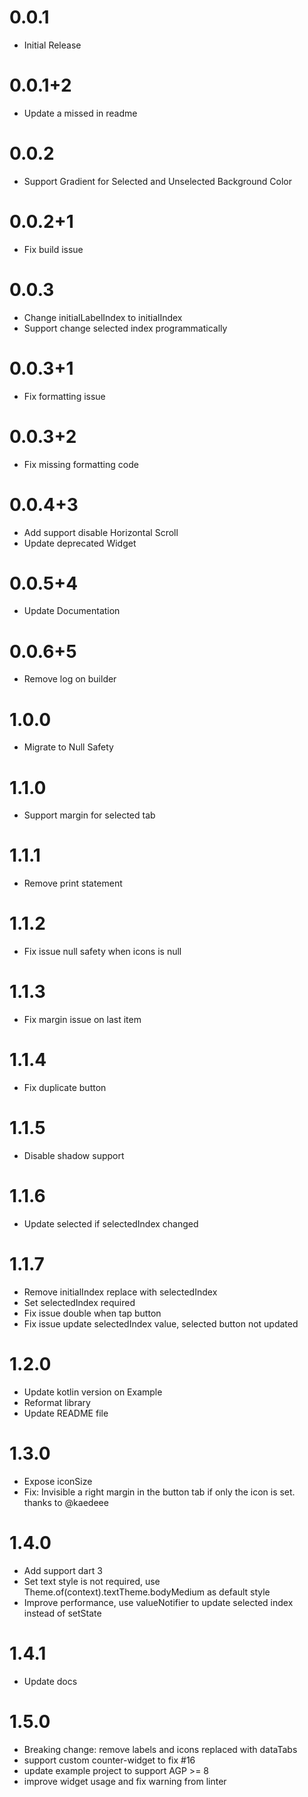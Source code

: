 # 0.0.1

* Initial Release

# 0.0.1+2

* Update a missed in readme

# 0.0.2

* Support Gradient for Selected and Unselected Background Color

# 0.0.2+1

* Fix build issue

# 0.0.3

* Change initialLabelIndex to initialIndex
* Support change selected index programmatically

# 0.0.3+1

* Fix formatting issue

# 0.0.3+2

* Fix missing formatting code

# 0.0.4+3

* Add support disable Horizontal Scroll
* Update deprecated Widget

# 0.0.5+4

* Update Documentation

# 0.0.6+5

* Remove log on builder

# 1.0.0

* Migrate to Null Safety

# 1.1.0

* Support margin for selected tab

# 1.1.1

* Remove print statement

# 1.1.2

* Fix issue null safety when icons is null

# 1.1.3

* Fix margin issue on last item

# 1.1.4

* Fix duplicate button

# 1.1.5

* Disable shadow support

# 1.1.6

* Update selected if selectedIndex changed

# 1.1.7

* Remove initialIndex replace with selectedIndex
* Set selectedIndex required
* Fix issue double when tap button
* Fix issue update selectedIndex value, selected button not updated

# 1.2.0

* Update kotlin version on Example
* Reformat library
* Update README file

# 1.3.0

* Expose iconSize
* Fix: Invisible a right margin in the button tab if only the icon is set. thanks to @kaedeee

# 1.4.0

* Add support dart 3
* Set text style is not required, use Theme.of(context).textTheme.bodyMedium as default style
* Improve performance, use valueNotifier to update selected index instead of setState

# 1.4.1

* Update docs

# 1.5.0

* Breaking change: remove labels and icons replaced with dataTabs
* support custom counter-widget to fix #16
* update example project to support AGP >= 8
* improve widget usage and fix warning from linter
